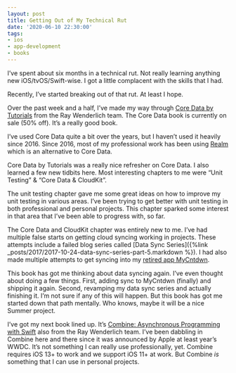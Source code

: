 ```yaml
---
layout: post
title: Getting Out of My Technical Rut
date: '2020-06-10 22:30:00'
tags:
- ios
- app-development
- books
---
```


I’ve spent about six months in a technical rut. Not really learning anything new iOS/tvOS/Swift-wise. I got a little complacent with the skills that I had.

Recently, I’ve started breaking out of that rut. At least I hope.

Over the past week and a half, I’ve made my way through [Core Data by Tutorials](https://store.raywenderlich.com/products/core-data-by-tutorials) from the Ray Wenderlich team. The Core Data book is currently on sale (50% off). It’s a really good book.

I’ve used Core Data quite a bit over the years, but I haven’t used it heavily since 2016. Since 2016, most of my professional work has been using [Realm](https://realm.io/) which is an alternative to Core Data.

Core Data by Tutorials was a really nice refresher on Core Data. I also learned a few new tidbits here. Most interesting chapters to me were “Unit Testing” & “Core Data & CloudKit”.

The unit testing chapter gave me some great ideas on how to improve my unit testing in various areas. I’ve been trying to get better with unit testing in both professional and personal projects. This chapter sparked some interest in that area that I’ve been able to progress with, so far.

The Core Data and CloudKit chapter was entirely new to me. I’ve had multiple false starts on getting cloud syncing working in projects. These attempts include a failed blog series called [Data Sync Series]({%link _posts/2017/2017-10-24-data-sync-series-part-5.markdown %}). I had also made multiple attempts to get syncing into my [retired app MyCntdwn](/2019/10/22/sad-day/).

This book has got me thinking about data syncing again. I’ve even thought about doing a few things. First, adding sync to MyCntdwn (finally) and shipping it again. Second, revamping my data sync series and actually finishing it. I’m not sure if any of this will happen. But this book has got me started down that path mentally. Who knows, maybe it will be a nice Summer project.

I’ve got my next book lined up. It’s [Combine: Asynchronous Programming with Swift](https://store.raywenderlich.com/products/combine-asynchronous-programming-with-swift) also from the Ray Wenderlich team. I’ve been dabbling in Combine here and there since it was announced by Apple at least year’s WWDC. It’s not something I can really use professionally, yet. Combine requires iOS 13+ to work and we support iOS 11+ at work. But Combine _is_ something that I can use in personal projects.

